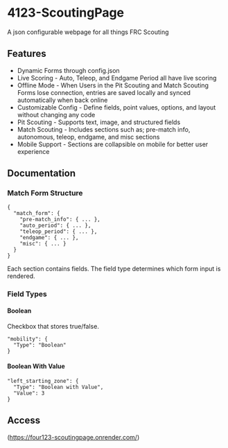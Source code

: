 # 4123-ScoutingPage
A json configurable webpage for all things FRC Scouting

## Features
* Dynamic Forms through config.json
* Live Scoring - Auto, Teleop, and Endgame Period all have live scoring
* Offline Mode - When Users in the Pit Scouting and Match Scouting Forms lose connection, entries are saved locally and synced automatically when back online
* Customizable Config - Define fields, point values, options, and layout without changing any code
* Pit Scouting - Supports text, image, and structured fields
* Match Scouting - Includes sections such as; pre-match info, autonomous, teleop, endgame, and misc sections
* Mobile Support - Sections are collapsible on mobile for better user experience

## Documentation
### Match Form Structure
```
{
  "match_form": {
    "pre-match_info": { ... },
    "auto_period": { ... },
    "teleop_period": { ... },
    "endgame": { ... },
    "misc": { ... }
  }
}
```
Each section contains fields. The field type determines which form input is rendered.
### Field Types
#### Boolean
Checkbox that stores true/false.
```
"mobility": {
  "Type": "Boolean"
}
```
#### Boolean With Value
```
"left_starting_zone": {
  "Type": "Boolean with Value",
  "Value": 3
}
```
## Access
(https://four123-scoutingpage.onrender.com/)

